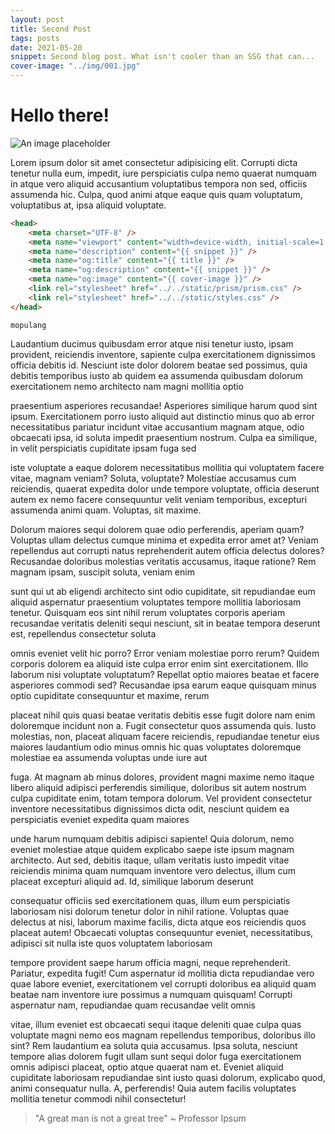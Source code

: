 ```yaml
---
layout: post
title: Second Post
tags: posts
date: 2021-05-20
snippet: Second blog post. What isn't cooler than an SSG that can...
cover-image: "../img/001.jpg"
---
```


# Hello there!

![An image placeholder](../img/001.jpg)

Lorem ipsum dolor sit amet consectetur adipisicing elit. Corrupti dicta tenetur nulla eum, impedit, iure perspiciatis culpa nemo quaerat numquam in atque vero aliquid accusantium voluptatibus tempora non sed, officiis assumenda hic. Culpa, quod animi atque eaque quis quam voluptatum, voluptatibus at, ipsa aliquid voluptate.

```html
<head>
	<meta charset="UTF-8" />
	<meta name="viewport" content="width=device-width, initial-scale=1.0" />
	<meta name="description" content="{{ snippet }}" />
	<meta name="og:title" content="{{ title }}" />
	<meta name="og:description" content="{{ snippet }}" />
	<meta name="og:image" content="{{ cover-image }}" />
	<link rel="stylesheet" href="../../static/prism/prism.css" />
	<link rel="stylesheet" href="../../static/styles.css" />
</head>
```

`mopulang`

Laudantium ducimus quibusdam error atque nisi tenetur iusto, ipsam provident, reiciendis inventore, sapiente culpa exercitationem dignissimos officia debitis id. Nesciunt iste dolor dolorem beatae sed possimus, quia debitis temporibus iusto ab quidem ea assumenda quibusdam dolorum exercitationem nemo architecto nam magni mollitia optio

praesentium asperiores recusandae! Asperiores similique harum quod sint ipsum. Exercitationem porro iusto aliquid aut distinctio minus quo ab error necessitatibus pariatur incidunt vitae accusantium magnam atque, odio obcaecati ipsa, id soluta impedit praesentium nostrum. Culpa ea similique, in velit perspiciatis cupiditate ipsam fuga sed

iste voluptate a eaque dolorem necessitatibus mollitia qui voluptatem facere vitae, magnam veniam? Soluta, voluptate? Molestiae accusamus cum reiciendis, quaerat expedita dolor unde tempore voluptate, officia deserunt autem ex nemo facere consequuntur velit veniam temporibus, excepturi assumenda animi quam. Voluptas, sit maxime.

Dolorum maiores sequi dolorem quae odio perferendis, aperiam quam? Voluptas ullam delectus cumque minima et expedita error amet at? Veniam repellendus aut corrupti natus reprehenderit autem officia delectus dolores? Recusandae doloribus molestias veritatis accusamus, itaque ratione? Rem magnam ipsam, suscipit soluta, veniam enim

sunt qui ut ab eligendi architecto sint odio cupiditate, sit repudiandae eum aliquid aspernatur praesentium voluptates tempore mollitia laboriosam tenetur. Quisquam eos sint nihil rerum voluptates corporis aperiam recusandae veritatis deleniti sequi nesciunt, sit in beatae tempora deserunt est, repellendus consectetur soluta

omnis eveniet velit hic porro? Error veniam molestiae porro rerum? Quidem corporis dolorem ea aliquid iste culpa error enim sint exercitationem. Illo laborum nisi voluptate voluptatum? Repellat optio maiores beatae et facere asperiores commodi sed? Recusandae ipsa earum eaque quisquam minus optio cupiditate consequuntur et maxime, rerum

placeat nihil quis quasi beatae veritatis debitis esse fugit dolore nam enim doloremque incidunt non a. Fugit consectetur quos assumenda quis. Iusto molestias, non, placeat aliquam facere reiciendis, repudiandae tenetur eius maiores laudantium odio minus omnis hic quas voluptates doloremque molestiae ea assumenda voluptas unde iure aut

fuga. At magnam ab minus dolores, provident magni maxime nemo itaque libero aliquid adipisci perferendis similique, doloribus sit autem nostrum culpa cupiditate enim, totam tempora dolorum. Vel provident consectetur inventore necessitatibus dignissimos dicta odit, nesciunt quidem ea perspiciatis eveniet expedita quam maiores

unde harum numquam debitis adipisci sapiente! Quia dolorum, nemo eveniet molestiae atque quidem explicabo saepe iste ipsum magnam architecto. Aut sed, debitis itaque, ullam veritatis iusto impedit vitae reiciendis minima quam numquam inventore vero delectus, illum cum placeat excepturi aliquid ad. Id, similique laborum deserunt

consequatur officiis sed exercitationem quas, illum eum perspiciatis laboriosam nisi dolorum tenetur dolor in nihil ratione. Voluptas quae delectus at nisi, laborum maxime facilis, dicta atque eos reiciendis quos placeat autem! Obcaecati voluptas consequuntur eveniet, necessitatibus, adipisci sit nulla iste quos voluptatem laboriosam

tempore provident saepe harum officia magni, neque reprehenderit. Pariatur, expedita fugit! Cum aspernatur id mollitia dicta repudiandae vero quae labore eveniet, exercitationem vel corrupti doloribus ea aliquid quam beatae nam inventore iure possimus a numquam quisquam! Corrupti aspernatur nam, repudiandae quam recusandae velit omnis

vitae, illum eveniet est obcaecati sequi itaque deleniti quae culpa quas voluptate magni nemo eos magnam repellendus temporibus, doloribus illo sint? Rem laudantium ea soluta quia accusamus. Ipsa soluta, nesciunt tempore alias dolorem fugit ullam sunt sequi dolor fuga exercitationem omnis adipisci placeat, optio atque quaerat nam et. Eveniet aliquid cupiditate laboriosam repudiandae sint iusto quasi dolorum, explicabo quod, animi consequatur
nulla. A, perferendis! Quia autem facilis voluptates mollitia tenetur commodi nihil consectetur!

> "A great man is not a great tree"
> ~ Professor Ipsum

